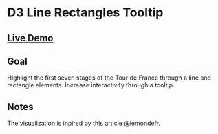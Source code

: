 # D3 Line Rectangles Tooltip

## [Live Demo](https://codepen.io/borntofrappe/full/bPQare)

## Goal

Highlight the first seven stages of the Tour de France through a line and rectangle elements. Increase interactivity through a tooltip.

## Notes

The visualization is inpired by [this article @lemondefr](https://www.lemonde.fr/les-decodeurs/article/2019/07/06/tour-de-france-2019-etape-par-etape-quel-est-le-meilleur-moment-pour-faire-la-sieste_5486270_4355770.html).
